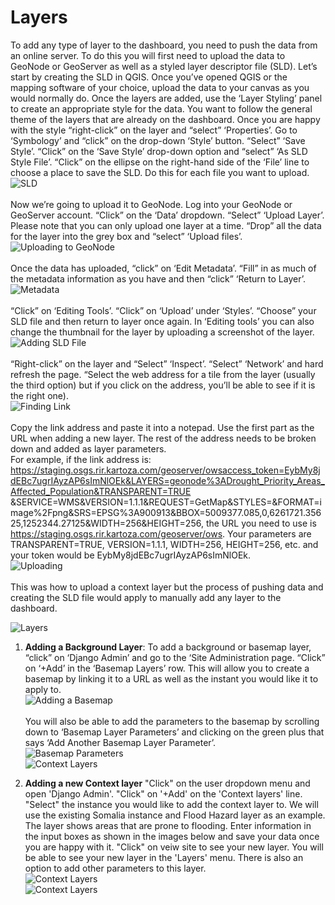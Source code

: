 # **Layers**

To add any type of layer to the dashboard, you need to push the data from an online server. To do this you will first need to upload the data to GeoNode or GeoServer
as well as a styled layer descriptor file (SLD). Let’s start by creating the SLD in QGIS. Once you’ve opened QGIS or the mapping software of your choice, upload the 
data to your canvas as you would normally do. Once the layers are added, use the ‘Layer Styling’ panel to create an appropriate style for the data. You want to follow
the general theme of the layers that are already on the dashboard. Once you are happy with the style “right-click” on the layer and “select” ‘Properties’. 
Go to ‘Symbology’ and “click” on the drop-down ‘Style’ button. “Select” ‘Save Style’. “Click” on the ‘Save Style’ drop-down option and “select” ‘As SLD Style File’.
“Click” on the ellipse on the right-hand side of the ‘File’ line to choose a place to save the SLD. Do this for each file you want to upload.
<br>  ![SLD](../img/sld.gif  "SLD") <br> <br>
Now we’re going to upload it to GeoNode. Log into your GeoNode or GeoServer account. “Click” on the ‘Data’ dropdown. “Select” ‘Upload Layer’. Please note that
you can only upload one layer at a time. “Drop” all the data for the layer into the grey box and “select” ‘Upload files’.  <br>
![Uploading to GeoNode](../img/geonode_upload.gif  "Uploading to GeoNode") <br><br>
Once the data has uploaded, “click” on ‘Edit Metadata’. “Fill” in as much of the metadata information as you have and then “click” ‘Return to Layer’. <br>
![Metadata](../img/metadata.gif  "Metadata") <br> <br>
“Click” on ‘Editing Tools’. “Click” on ‘Upload’ under ‘Styles’. “Choose” your SLD file and then return to layer once again. In ‘Editing tools’ you can also
change the thumbnail for the layer by uploading a screenshot of the layer. <br>
![Adding SLD File](../img/adding_sld.gif  "Adding SLD File") <br><br>
“Right-click” on the layer and “Select” ‘Inspect’. “Select” ‘Network’ and hard refresh the page. “Select the web address for a tile from the layer
(usually the third option) but if you click on the address, you’ll be able to see if it is the right one). <br>
![Finding Link](../img/finding_link.gif  "Finding Link") <br> <br>
Copy the link address and paste it into a notepad. Use the first part as the URL when adding a new layer. The rest of the address needs to be broken down and added as layer parameters. <br>
For example, if the link address is:
https://staging.osgs.rir.kartoza.com/geoserver/owsaccess_token=EybMy8jdEBc7ugrIAyzAP6sImNlOEk&LAYERS=geonode%3ADrought_Priority_Areas_Affected_Population&TRANSPARENT=TRUE
&SERVICE=WMS&VERSION=1.1.1&REQUEST=GetMap&STYLES=&FORMAT=image%2Fpng&SRS=EPSG%3A900913&BBOX=5009377.085,0,6261721.35625,1252344.27125&WIDTH=256&HEIGHT=256, 
the URL you need to use is https://staging.osgs.rir.kartoza.com/geoserver/ows. Your parameters are TRANSPARENT=TRUE, VERSION=1.1.1, WIDTH=256, HEIGHT=256, etc. 
and your token would be EybMy8jdEBc7ugrIAyzAP6sImNlOEk. <br>
![Uploading](../img/uploading.gif  "Uploading") <br><br>
This was how to upload a context layer but the process of pushing data and creating the SLD file would apply to manually add any layer to the dashboard.

![ Layers ](../img/layers-diagramflow.png "Layers") 

1.	**Adding a Background Layer**:
To add a background or basemap layer, “click” on ‘Django Admin’ and go to the ‘Site Administration page. “Click” on ‘+Add’ in the ‘Basemap Layers’ row. This will allow you
to create a basemap by linking it to a URL as well as the instant you would like it to apply to. 
<br>![ Adding a Basemap](../img/new-basemap.png "Adding a Basemap")<br><br>
You will also be able to add the parameters to the basemap by scrolling down to ‘Basemap Layer Parameters’ and clicking on the green plus that says ‘Add Another 
Basemap Layer Parameter’.
<br>![Basemap Parameters](../img/new-basemap-parameters.png "Basemap Parameters")<br>
![Context Layers](../img/context-layers-diagramflow.png "Context Layers") 

2. **Adding a new Context layer**
"Click" on the user dropdown menu and open 'Django Admin'. "Click" on '+Add' on the 'Context layers' line. "Select" the instance you would like to add the context layer to.
We will use the existing Somalia instance and Flood Hazard layer as an example. The layer shows areas that are prone to flooding. Enter information in the input boxes as 
shown in the images below and save your data once you are happy with it. "Click" on veiw site to see your new layer. You will be able to see your new layer in the 'Layers' menu. There is also an option to add other parameters to this layer. 
<br>![Context Layers](../img/context-layer.png "Context Layers")<br>
![Context Layers](../img/context-layer.gif "Context Layers")




